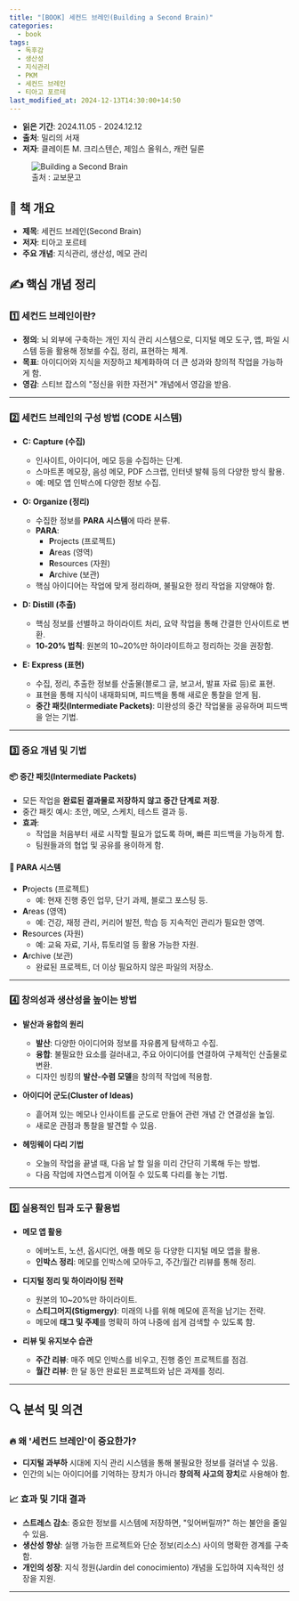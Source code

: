 ```yaml
---
title: "[BOOK] 세컨드 브레인(Building a Second Brain)"
categories:
  - book
tags:
  - 독후감
  - 생산성
  - 지식관리
  - PKM
  - 세컨드 브레인
  - 티아고 포르테
last_modified_at: 2024-12-13T14:30:00+14:50
---
```


- **읽은 기간**: 2024.11.05 - 2024.12.12
- **출처**: 밀리의 서재
- **저자**: 클레이튼 M. 크리스텐슨, 제임스 올워스, 캐런 딜론

<figure>
    <img src="https://contents.kyobobook.co.kr/sih/fit-in/458x0/pdt/9791165347048.jpg"
         alt="Building a Second Brain">
    <figcaption> 출처 : 교보문고</figcaption>
</figure>


## 📘 **책 개요**
- **제목**: 세컨드 브레인(Second Brain)  
- **저자**: 티아고 포르테  
- **주요 개념**: 지식관리, 생산성, 메모 관리  

## ✍️ **핵심 개념 정리**  

### 1️⃣ **세컨드 브레인이란?**  
- **정의**: 뇌 외부에 구축하는 개인 지식 관리 시스템으로, 디지털 메모 도구, 앱, 파일 시스템 등을 활용해 정보를 수집, 정리, 표현하는 체계.  
- **목표**: 아이디어와 지식을 저장하고 체계화하여 더 큰 성과와 창의적 작업을 가능하게 함.  
- **영감**: 스티브 잡스의 "정신을 위한 자전거" 개념에서 영감을 받음.  

---

### 2️⃣ **세컨드 브레인의 구성 방법 (CODE 시스템)**  
- **C: Capture (수집)**  
  - 인사이트, 아이디어, 메모 등을 수집하는 단계.  
  - 스마트폰 메모장, 음성 메모, PDF 스크랩, 인터넷 발췌 등의 다양한 방식 활용.  
  - 예: 메모 앱 인박스에 다양한 정보 수집.  

- **O: Organize (정리)**  
  - 수집한 정보를 **PARA 시스템**에 따라 분류.  
  - **PARA**:  
    - **P**rojects (프로젝트)  
    - **A**reas (영역)  
    - **R**esources (자원)  
    - **A**rchive (보관)  
  - 핵심 아이디어는 작업에 맞게 정리하며, 불필요한 정리 작업을 지양해야 함.  

- **D: Distill (추출)**  
  - 핵심 정보를 선별하고 하이라이트 처리, 요약 작업을 통해 간결한 인사이트로 변환.  
  - **10-20% 법칙**: 원본의 10~20%만 하이라이트하고 정리하는 것을 권장함.  

- **E: Express (표현)**  
  - 수집, 정리, 추출한 정보를 산출물(블로그 글, 보고서, 발표 자료 등)로 표현.  
  - 표현을 통해 지식이 내재화되며, 피드백을 통해 새로운 통찰을 얻게 됨.  
  - **중간 패킷(Intermediate Packets)**: 미완성의 중간 작업물을 공유하며 피드백을 얻는 기법.  

---

### 3️⃣ **중요 개념 및 기법**  

#### 📦 **중간 패킷(Intermediate Packets)**
- 모든 작업을 **완료된 결과물로 저장하지 않고 중간 단계로 저장**.  
- 중간 패킷 예시: 초안, 메모, 스케치, 테스트 결과 등.  
- **효과**:  
  - 작업을 처음부터 새로 시작할 필요가 없도록 하며, 빠른 피드백을 가능하게 함.  
  - 팀원들과의 협업 및 공유를 용이하게 함.  

#### 📂 **PARA 시스템**  
- **P**rojects (프로젝트)  
  - 예: 현재 진행 중인 업무, 단기 과제, 블로그 포스팅 등.  
- **A**reas (영역)  
  - 예: 건강, 재정 관리, 커리어 발전, 학습 등 지속적인 관리가 필요한 영역.  
- **R**esources (자원)  
  - 예: 교육 자료, 기사, 튜토리얼 등 활용 가능한 자원.  
- **A**rchive (보관)  
  - 완료된 프로젝트, 더 이상 필요하지 않은 파일의 저장소.  

---

### 4️⃣ **창의성과 생산성을 높이는 방법**  
- **발산과 융합의 원리**  
  - **발산**: 다양한 아이디어와 정보를 자유롭게 탐색하고 수집.  
  - **융합**: 불필요한 요소를 걸러내고, 주요 아이디어를 연결하여 구체적인 산출물로 변환.  
  - 디자인 씽킹의 **발산-수렴 모델**을 창의적 작업에 적용함.  

- **아이디어 군도(Cluster of Ideas)**  
  - 흩어져 있는 메모나 인사이트를 군도로 만들어 관련 개념 간 연결성을 높임.  
  - 새로운 관점과 통찰을 발견할 수 있음.  

- **헤밍웨이 다리 기법**  
  - 오늘의 작업을 끝낼 때, 다음 날 할 일을 미리 간단히 기록해 두는 방법.  
  - 다음 작업에 자연스럽게 이어질 수 있도록 다리를 놓는 기법.  

---

### 5️⃣ **실용적인 팁과 도구 활용법**  
- **메모 앱 활용**  
  - 에버노트, 노션, 옵시디언, 애플 메모 등 다양한 디지털 메모 앱을 활용.  
  - **인박스 정리**: 메모를 인박스에 모아두고, 주간/월간 리뷰를 통해 정리.  

- **디지털 정리 및 하이라이팅 전략**  
  - 원본의 10~20%만 하이라이트.  
  - **스티그머지(Stigmergy)**: 미래의 나를 위해 메모에 흔적을 남기는 전략.  
  - 메모에 **태그 및 주제**를 명확히 하여 나중에 쉽게 검색할 수 있도록 함.  

- **리뷰 및 유지보수 습관**  
  - **주간 리뷰**: 매주 메모 인박스를 비우고, 진행 중인 프로젝트를 점검.  
  - **월간 리뷰**: 한 달 동안 완료된 프로젝트와 남은 과제를 정리.  

---

## 🔍 **분석 및 의견**  

### 🔥 **왜 '세컨드 브레인'이 중요한가?**  
- **디지털 과부하** 시대에 지식 관리 시스템을 통해 불필요한 정보를 걸러낼 수 있음.  
- 인간의 뇌는 아이디어를 기억하는 장치가 아니라 **창의적 사고의 장치**로 사용해야 함.  

### 📈 **효과 및 기대 결과**  
- **스트레스 감소**: 중요한 정보를 시스템에 저장하면, "잊어버릴까?" 하는 불안을 줄일 수 있음.  
- **생산성 향상**: 실행 가능한 프로젝트와 단순 정보(리소스) 사이의 명확한 경계를 구축함.  
- **개인의 성장**: 지식 정원(Jardín del conocimiento) 개념을 도입하여 지속적인 성장을 지원.  

---
